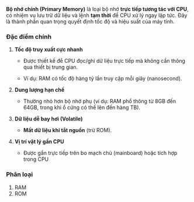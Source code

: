 **Bộ nhớ chính (Primary Memory)** là loại bộ nhớ **trực tiếp tương tác với CPU**, có nhiệm vụ lưu trữ dữ liệu và lệnh **tạm thời** để CPU xử lý ngay lập tức. Đây là thành phần quan trọng quyết định tốc độ và hiệu suất của máy tính.

### Đặc điểm chính

1. **Tốc độ truy xuất cực nhanh**
    
    - Được thiết kế để CPU đọc/ghi dữ liệu trực tiếp mà không cần thông qua thiết bị trung gian.
        
    - Ví dụ: RAM có tốc độ hàng tỷ lần truy cập mỗi giây (nanosecond).
        
2. **Dung lượng hạn chế**
    
    - Thường nhỏ hơn bộ nhớ phụ (ví dụ: RAM phổ thông từ 8GB đến 64GB, trong khi ổ cứng có thể lên đến hàng TB).
        
3. **Dữ liệu dễ bay hơi (Volatile)**
    
    - **Mất dữ liệu khi tắt nguồn** (trừ ROM).
        
4. **Vị trí vật lý gần CPU**
    
    - Được gắn trực tiếp trên bo mạch chủ (mainboard) hoặc tích hợp trong CPU

### Phân loại
1. RAM
2. ROM